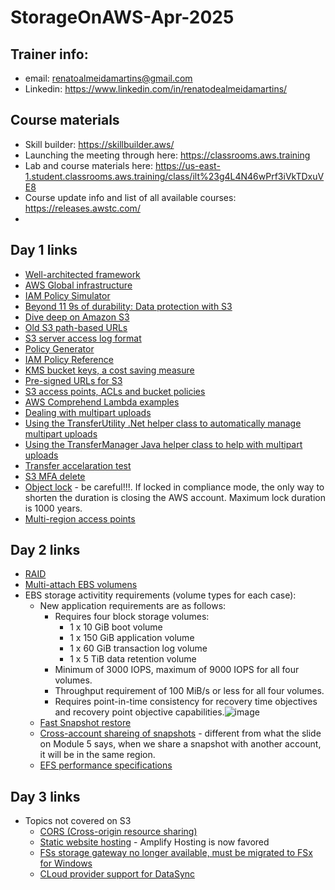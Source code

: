 # StorageOnAWS-Apr-2025

## Trainer info:
- email: renatoalmeidamartins@gmail.com
- Linkedin: https://www.linkedin.com/in/renatodealmeidamartins/

## Course materials
- Skill builder: https://skillbuilder.aws/
- Launching the meeting through here: https://classrooms.aws.training
- Lab and course materials here: https://us-east-1.student.classrooms.aws.training/class/ilt%23g4L4N46wPrf3iVkTDxuVE8
- Course update info and list of all available courses: https://releases.awstc.com/
- 
## Day 1 links
- [Well-architected framework](https://aws.amazon.com/architecture/well-architected/?wa-lens-whitepapers.sort-by=item.additionalFields.sortDate&wa-lens-whitepapers.sort-order=desc&wa-guidance-whitepapers.sort-by=item.additionalFields.sortDate&wa-guidance-whitepapers.sort-order=desc)
- [AWS Global infrastructure](https://aws.amazon.com/about-aws/global-infrastructure/?p=ngi&loc=1)
- [IAM Policy Simulator](https://policysim.aws.amazon.com/)
- [Beyond 11 9s of durability: Data protection with S3](https://www.youtube.com/watch?v=XyRdMT4zUrA)
- [Dive deep on Amazon S3](https://www.youtube.com/watch?v=sYDJYqvNeXU)
- [Old S3 path-based URLs](https://aws.amazon.com/blogs/aws/amazon-s3-path-deprecation-plan-the-rest-of-the-story/)
- [S3 server access log format](https://docs.aws.amazon.com/AmazonS3/latest/userguide/LogFormat.html#log-record-fields)
- [Policy Generator](https://awspolicygen.s3.amazonaws.com/policygen.html)
- [IAM Policy Reference](https://docs.aws.amazon.com/IAM/latest/UserGuide/reference_policies.html)
- [KMS bucket keys, a cost saving measure](https://docs.aws.amazon.com/AmazonS3/latest/userguide/bucket-key.html)
- [Pre-signed URLs for S3](https://docs.aws.amazon.com/cli/latest/reference/s3/presign.html)
- [S3 access points, ACLs and bucket policies](https://aws.amazon.com/blogs/security/iam-policies-and-bucket-policies-and-acls-oh-my-controlling-access-to-s3-resources/)
- [AWS Comprehend Lambda examples](https://github.com/aws-samples/amazon-comprehend-s3-object-lambda-functions/tree/main)
- [Dealing with multipart uploads](https://docs.aws.amazon.com/AmazonS3/latest/userguide/mpuoverview.html)
- [Using the TransferUtility .Net helper class to automatically manage multipart uploads](https://docs.aws.amazon.com/AmazonS3/latest/userguide/HLuploadDirDotNet.html)
- [Using the TransferManager Java helper class to help with multipart uploads](https://sdk.amazonaws.com/java/api/latest/software/amazon/awssdk/transfer/s3/S3TransferManager.html)
- [Transfer accelaration test](https://s3-accelerate-speedtest.s3-accelerate.amazonaws.com/en/accelerate-speed-comparsion.html)
- [S3 MFA delete](https://docs.aws.amazon.com/AmazonS3/latest/userguide/MultiFactorAuthenticationDelete.html?icmpid=docs_amazons3_console)
- [Object lock](https://docs.aws.amazon.com/AmazonS3/latest/userguide/object-lock.html) - be careful!!!. If locked in compliance mode, the only way to shorten the duration is closing the AWS account. Maximum lock duration is 1000 years.
- [Multi-region access points](docs.aws.amazon.com/AmazonS3/latest/userguide/MultiRegionAccessPoints.html)

## Day 2 links
- [RAID](https://en.wikipedia.org/wiki/RAID)
- [Multi-attach EBS volumens](https://docs.aws.amazon.com/ebs/latest/userguide/ebs-volumes-multi.html)
- EBS storage activitity requirements (volume types for each case):
  - New application requirements are as follows:
    - Requires four block storage volumes:
      - 1 x 10 GiB boot volume
      - 1 x 150 GiB application volume
      - 1 x 60 GiB transaction log volume
      - 1 x 5 TiB data retention volume
    - Minimum of 3000 IOPS, maximum of 9000 IOPS for all four volumes.
    - Throughput requirement of 100 MiB/s or less for all four volumes.
    - Requires point-in-time consistency for recovery time objectives and recovery point objective capabilities.![image](https://github.com/user-attachments/assets/636749ab-610a-440b-9924-fbd28bd693a3)
  - [Fast Snapshot restore](https://docs.aws.amazon.com/ebs/latest/userguide/ebs-fast-snapshot-restore.html)
  - [Cross-account shareing of snapshots](https://docs.aws.amazon.com/ebs/latest/userguide/ebs-modifying-snapshot-permissions.html) - different from what the slide on Module 5 says, when we share a snapshot with another account, it will be in the same region.
  - [EFS performance specifications](https://docs.aws.amazon.com/efs/latest/ug/performance.html)
## Day 3 links
- Topics not covered on S3
  - [CORS (Cross-origin resource sharing)](https://docs.aws.amazon.com/AmazonS3/latest/userguide/cors.html)
  - [Static website hosting](https://docs.aws.amazon.com/AmazonS3/latest/userguide/WebsiteHosting.html?icmpid=docs_amazons3_console) - Amplify Hosting is now favored
  - [FSs storage gateway no longer available, must be migrated to FSx for Windows](https://aws.amazon.com/blogs/storage/switch-your-file-share-access-from-amazon-fsx-file-gateway-to-amazon-fsx-for-windows-file-server/)
  - [CLoud provider support for DataSync](https://docs.aws.amazon.com/datasync/latest/userguide/transferring-other-cloud-storage.html)
